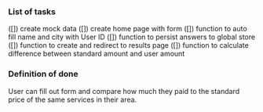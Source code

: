 ### List of tasks

([]) create mock data
([]) create home page with form
([]) function to auto fill name and city with User ID
([]) function to persist answers to global store
([]) function to create and redirect to results page
([]) function to calculate difference between standard amount and user amount

### Definition of done

User can fill out form and compare how much they paid to the standard price of the same services in their area.
